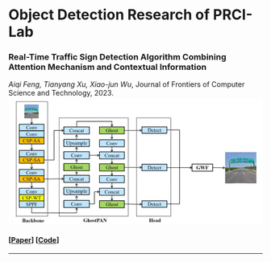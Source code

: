 # Object Detection Research of PRCI-Lab

### Real-Time Traffic Sign Detection Algorithm Combining Attention Mechanism and Contextual Information 
*Aiqi Feng, Tianyang Xu, Xiao-jun Wu*, Journal of Frontiers of Computer Science and Technology, 2023. </br>
<img src="figs/CSP-WT.jpg" width="600">
#### [[Paper](http://fcst.ceaj.org/EN/10.3778/j.issn.1673-9418.2212065)]   [[Code]()]
---
